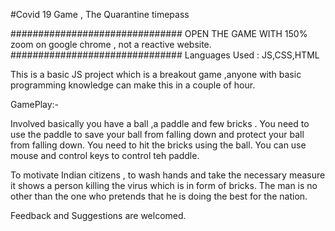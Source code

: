 #Covid 19 Game , The Quarantine timepass

###############################
OPEN THE GAME WITH 150% zoom on google chrome , not a reactive website.
###############################
Languages Used : JS,CSS,HTML

This is a basic JS project which is a breakout game ,anyone with basic programming knowledge can make this in a couple of hour.

GamePlay:-

Involved basically you have a ball ,a paddle and few bricks . You need to use the paddle to save your ball from falling down and protect your
ball from falling down. You need to hit the bricks using the ball. You can use mouse and control keys to control teh paddle.


To motivate Indian citizens , to wash hands and take the necessary measure it shows a person killing the virus which is in form of bricks.
The man is no other than the one who pretends that he is doing the best for the nation.


Feedback and Suggestions are welcomed. 
